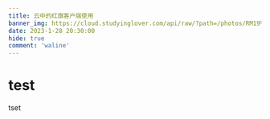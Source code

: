 ```yaml
---
title: 云中的红旗客户端使用
banner_img: https://cloud.studyinglover.com/api/raw/?path=/photos/RM19%E8%B5%9B%E5%AD%A3%E5%90%AF%E5%8A%A8kv.jpg
date: 2023-1-28 20:30:00
hide: true
comment: 'waline'
---
```

# test
tset
